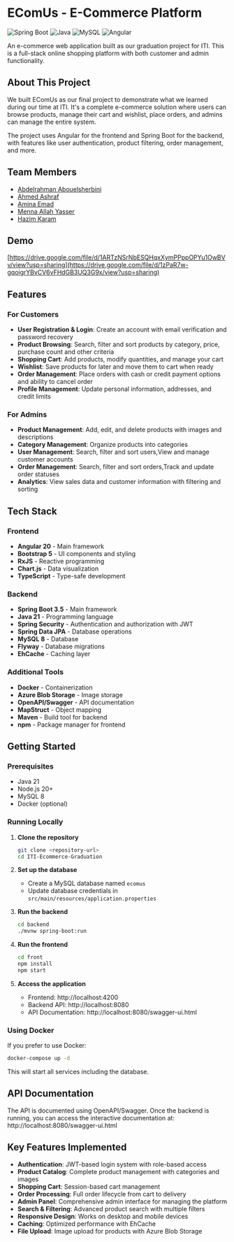 # EComUs - E-Commerce Platform

![Spring Boot](https://img.shields.io/badge/Spring%20Boot-3.5.0-brightgreen)
![Java](https://img.shields.io/badge/Java-21-orange)
![MySQL](https://img.shields.io/badge/MySQL-8.0-blue)
![Angular](https://img.shields.io/badge/Angular-20.0.0-red)

An e-commerce web application built as our graduation project for ITI. This is a full-stack online shopping platform with both customer and admin functionality.

## About This Project

We built EComUs as our final project to demonstrate what we learned during our time at ITI. It's a complete e-commerce solution where users can browse products, manage their cart and wishlist, place orders, and admins can manage the entire system.

The project uses Angular for the frontend and Spring Boot for the backend, with features like user authentication, product filtering, order management, and more.

## Team Members

- [Abdelrahman Abouelsherbini](https://github.com/abdelrahman-sherbini)
- [Ahmed Ashraf](https://github.com/AhmedAshraf8228)
- [Amina Emad](https://github.com/amina836)
- [Menna Allah Yasser](https://github.com/Menna-Allah-Yasser)
- [Hazim Karam](https://github.com/Hazim-Karam159)


## Demo

[https://drive.google.com/file/d/1ARTzNSrNbESQHqxXymPPppOPYu1OwBVv/view?usp=sharing](https://drive.google.com/file/d/1zPaR7w-gqoigrYBvCV6vFHdGB3UQ3G9x/view?usp=sharing)

## Features

### For Customers
- **User Registration & Login**: Create an account with email verification and password recovery
- **Product Browsing**: Search, filter and sort products by category, price, purchase count and other criteria
- **Shopping Cart**: Add products, modify quantities, and manage your cart
- **Wishlist**: Save products for later and move them to cart when ready
- **Order Management**: Place orders with cash or credit payment options and ability to cancel order
- **Profile Management**: Update personal information, addresses, and credit limits

### For Admins
- **Product Management**: Add, edit, and delete products with images and descriptions
- **Category Management**: Organize products into categories
- **User Management**: Search, filter and sort users,View and manage customer accounts
- **Order Management**: Search, filter and sort orders,Track and update order statuses
- **Analytics**: View sales data and customer information with filtering and sorting

## Tech Stack

### Frontend
- **Angular 20** - Main framework
- **Bootstrap 5** - UI components and styling
- **RxJS** - Reactive programming
- **Chart.js** - Data visualization
- **TypeScript** - Type-safe development

### Backend
- **Spring Boot 3.5** - Main framework
- **Java 21** - Programming language
- **Spring Security** - Authentication and authorization with JWT
- **Spring Data JPA** - Database operations
- **MySQL 8** - Database
- **Flyway** - Database migrations
- **EhCache** - Caching layer

### Additional Tools
- **Docker** - Containerization
- **Azure Blob Storage** - Image storage
- **OpenAPI/Swagger** - API documentation
- **MapStruct** - Object mapping
- **Maven** - Build tool for backend
- **npm** - Package manager for frontend

## Getting Started

### Prerequisites
- Java 21
- Node.js 20+
- MySQL 8
- Docker (optional)

### Running Locally

1. **Clone the repository**
   ```bash
   git clone <repository-url>
   cd ITI-Ecommerce-Graduation
   ```

2. **Set up the database**
    - Create a MySQL database named `ecomus`
    - Update database credentials in `src/main/resources/application.properties`

3. **Run the backend**
   ```bash
   cd backend
   ./mvnw spring-boot:run
   ```

4. **Run the frontend**
   ```bash
   cd front
   npm install
   npm start
   ```

5. **Access the application**
    - Frontend: http://localhost:4200
    - Backend API: http://localhost:8080
    - API Documentation: http://localhost:8080/swagger-ui.html

### Using Docker

If you prefer to use Docker:

```bash
docker-compose up -d
```

This will start all services including the database.

## API Documentation

The API is documented using OpenAPI/Swagger. Once the backend is running, you can access the interactive documentation at:
http://localhost:8080/swagger-ui.html

## Key Features Implemented

- **Authentication**: JWT-based login system with role-based access
- **Product Catalog**: Complete product management with categories and images
- **Shopping Cart**: Session-based cart management
- **Order Processing**: Full order lifecycle from cart to delivery
- **Admin Panel**: Comprehensive admin interface for managing the platform
- **Search & Filtering**: Advanced product search with multiple filters
- **Responsive Design**: Works on desktop and mobile devices
- **Caching**: Optimized performance with EhCache
- **File Upload**: Image upload for products with Azure Blob Storage

